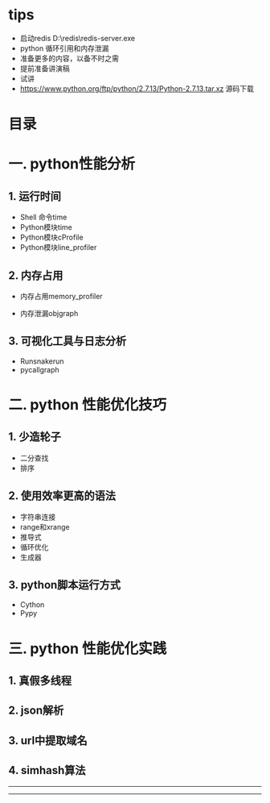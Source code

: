 # tips
- 启动redis D:\\redis\\redis-server.exe
- python 循环引用和内存泄漏
- 准备更多的内容，以备不时之需
- 提前准备讲演稿
- 试讲
- https://www.python.org/ftp/python/2.7.13/Python-2.7.13.tar.xz 源码下载

# 目录

# 一. python性能分析	

## 1.  运行时间
- Shell 命令time
- Python模块time
- Python模块cProfile
- Python模块line_profiler
## 2. 内存占用
- 内存占用memory_profiler

- 内存泄漏objgraph

## 3. 可视化工具与日志分析
- Runsnakerun
- pycallgraph
# 二. python 性能优化技巧
## 1.  少造轮子
- 二分查找
- 排序
## 2. 使用效率更高的语法
- 字符串连接
- range和xrange
- 推导式
- 循环优化
- 生成器
## 3. python脚本运行方式
- Cython
- Pypy
# 三. python 性能优化实践
## 1. 真假多线程
## 2. json解析
## 3. url中提取域名
## 4. simhash算法
***

***